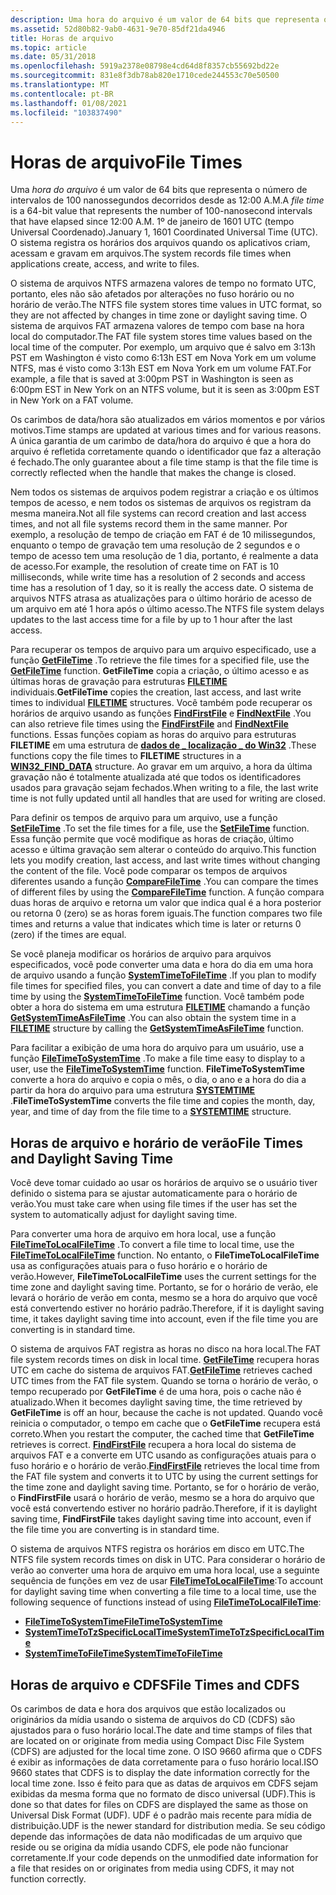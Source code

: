 ```yaml
---
description: Uma hora do arquivo é um valor de 64 bits que representa o número de intervalos de 100 nanossegundos decorridos desde as 12:00 A.M. 1º de janeiro de 1601 UTC (tempo Universal Coordenado). O sistema registra os horários dos arquivos quando os aplicativos criam, acessam e gravam em arquivos.
ms.assetid: 52d80b82-9ab0-4631-9e70-85df21da4946
title: Horas de arquivo
ms.topic: article
ms.date: 05/31/2018
ms.openlocfilehash: 5919a2378e08798e4cd64d8f8357cb55692bd22e
ms.sourcegitcommit: 831e8f3db78ab820e1710cede244553c70e50500
ms.translationtype: MT
ms.contentlocale: pt-BR
ms.lasthandoff: 01/08/2021
ms.locfileid: "103837490"
---
```

# <a name="file-times"></a><span data-ttu-id="a7224-105">Horas de arquivo</span><span class="sxs-lookup"><span data-stu-id="a7224-105">File Times</span></span>

<span data-ttu-id="a7224-106">Uma *hora do arquivo* é um valor de 64 bits que representa o número de intervalos de 100 nanossegundos decorridos desde as 12:00 A.M.</span><span class="sxs-lookup"><span data-stu-id="a7224-106">A *file time* is a 64-bit value that represents the number of 100-nanosecond intervals that have elapsed since 12:00 A.M.</span></span> <span data-ttu-id="a7224-107">1º de janeiro de 1601 UTC (tempo Universal Coordenado).</span><span class="sxs-lookup"><span data-stu-id="a7224-107">January 1, 1601 Coordinated Universal Time (UTC).</span></span> <span data-ttu-id="a7224-108">O sistema registra os horários dos arquivos quando os aplicativos criam, acessam e gravam em arquivos.</span><span class="sxs-lookup"><span data-stu-id="a7224-108">The system records file times when applications create, access, and write to files.</span></span>

<span data-ttu-id="a7224-109">O sistema de arquivos NTFS armazena valores de tempo no formato UTC, portanto, eles não são afetados por alterações no fuso horário ou no horário de verão.</span><span class="sxs-lookup"><span data-stu-id="a7224-109">The NTFS file system stores time values in UTC format, so they are not affected by changes in time zone or daylight saving time.</span></span> <span data-ttu-id="a7224-110">O sistema de arquivos FAT armazena valores de tempo com base na hora local do computador.</span><span class="sxs-lookup"><span data-stu-id="a7224-110">The FAT file system stores time values based on the local time of the computer.</span></span> <span data-ttu-id="a7224-111">Por exemplo, um arquivo que é salvo em 3:13h PST em Washington é visto como 6:13h EST em Nova York em um volume NTFS, mas é visto como 3:13h EST em Nova York em um volume FAT.</span><span class="sxs-lookup"><span data-stu-id="a7224-111">For example, a file that is saved at 3:00pm PST in Washington is seen as 6:00pm EST in New York on an NTFS volume, but it is seen as 3:00pm EST in New York on a FAT volume.</span></span>

<span data-ttu-id="a7224-112">Os carimbos de data/hora são atualizados em vários momentos e por vários motivos.</span><span class="sxs-lookup"><span data-stu-id="a7224-112">Time stamps are updated at various times and for various reasons.</span></span> <span data-ttu-id="a7224-113">A única garantia de um carimbo de data/hora do arquivo é que a hora do arquivo é refletida corretamente quando o identificador que faz a alteração é fechado.</span><span class="sxs-lookup"><span data-stu-id="a7224-113">The only guarantee about a file time stamp is that the file time is correctly reflected when the handle that makes the change is closed.</span></span>

<span data-ttu-id="a7224-114">Nem todos os sistemas de arquivos podem registrar a criação e os últimos tempos de acesso, e nem todos os sistemas de arquivos os registram da mesma maneira.</span><span class="sxs-lookup"><span data-stu-id="a7224-114">Not all file systems can record creation and last access times, and not all file systems record them in the same manner.</span></span> <span data-ttu-id="a7224-115">Por exemplo, a resolução de tempo de criação em FAT é de 10 milissegundos, enquanto o tempo de gravação tem uma resolução de 2 segundos e o tempo de acesso tem uma resolução de 1 dia, portanto, é realmente a data de acesso.</span><span class="sxs-lookup"><span data-stu-id="a7224-115">For example, the resolution of create time on FAT is 10 milliseconds, while write time has a resolution of 2 seconds and access time has a resolution of 1 day, so it is really the access date.</span></span> <span data-ttu-id="a7224-116">O sistema de arquivos NTFS atrasa as atualizações para o último horário de acesso de um arquivo em até 1 hora após o último acesso.</span><span class="sxs-lookup"><span data-stu-id="a7224-116">The NTFS file system delays updates to the last access time for a file by up to 1 hour after the last access.</span></span>

<span data-ttu-id="a7224-117">Para recuperar os tempos de arquivo para um arquivo especificado, use a função [**GetFileTime**](/windows/desktop/api/FileAPI/nf-fileapi-getfiletime) .</span><span class="sxs-lookup"><span data-stu-id="a7224-117">To retrieve the file times for a specified file, use the [**GetFileTime**](/windows/desktop/api/FileAPI/nf-fileapi-getfiletime) function.</span></span> <span data-ttu-id="a7224-118">**GetFileTime** copia a criação, o último acesso e as últimas horas de gravação para estruturas [**FILETIME**](/windows/win32/api/minwinbase/ns-minwinbase-filetime) individuais.</span><span class="sxs-lookup"><span data-stu-id="a7224-118">**GetFileTime** copies the creation, last access, and last write times to individual [**FILETIME**](/windows/win32/api/minwinbase/ns-minwinbase-filetime) structures.</span></span> <span data-ttu-id="a7224-119">Você também pode recuperar os horários de arquivo usando as funções [**FindFirstFile**](/windows/desktop/api/fileapi/nf-fileapi-findfirstfilea) e [**FindNextFile**](/windows/desktop/api/fileapi/nf-fileapi-findnextfilea) .</span><span class="sxs-lookup"><span data-stu-id="a7224-119">You can also retrieve file times using the [**FindFirstFile**](/windows/desktop/api/fileapi/nf-fileapi-findfirstfilea) and [**FindNextFile**](/windows/desktop/api/fileapi/nf-fileapi-findnextfilea) functions.</span></span> <span data-ttu-id="a7224-120">Essas funções copiam as horas do arquivo para estruturas **FILETIME** em uma estrutura de [**dados de \_ localização \_ do Win32**](/windows/desktop/api/minwinbase/ns-minwinbase-win32_find_dataa) .</span><span class="sxs-lookup"><span data-stu-id="a7224-120">These functions copy the file times to **FILETIME** structures in a [**WIN32\_FIND\_DATA**](/windows/desktop/api/minwinbase/ns-minwinbase-win32_find_dataa) structure.</span></span> <span data-ttu-id="a7224-121">Ao gravar em um arquivo, a hora da última gravação não é totalmente atualizada até que todos os identificadores usados para gravação sejam fechados.</span><span class="sxs-lookup"><span data-stu-id="a7224-121">When writing to a file, the last write time is not fully updated until all handles that are used for writing are closed.</span></span>

<span data-ttu-id="a7224-122">Para definir os tempos de arquivo para um arquivo, use a função [**SetFileTime**](/windows/desktop/api/FileAPI/nf-fileapi-setfiletime) .</span><span class="sxs-lookup"><span data-stu-id="a7224-122">To set the file times for a file, use the [**SetFileTime**](/windows/desktop/api/FileAPI/nf-fileapi-setfiletime) function.</span></span> <span data-ttu-id="a7224-123">Essa função permite que você modifique as horas de criação, último acesso e última gravação sem alterar o conteúdo do arquivo.</span><span class="sxs-lookup"><span data-stu-id="a7224-123">This function lets you modify creation, last access, and last write times without changing the content of the file.</span></span> <span data-ttu-id="a7224-124">Você pode comparar os tempos de arquivos diferentes usando a função [**CompareFileTime**](/windows/desktop/api/FileAPI/nf-fileapi-comparefiletime) .</span><span class="sxs-lookup"><span data-stu-id="a7224-124">You can compare the times of different files by using the [**CompareFileTime**](/windows/desktop/api/FileAPI/nf-fileapi-comparefiletime) function.</span></span> <span data-ttu-id="a7224-125">A função compara duas horas de arquivo e retorna um valor que indica qual é a hora posterior ou retorna 0 (zero) se as horas forem iguais.</span><span class="sxs-lookup"><span data-stu-id="a7224-125">The function compares two file times and returns a value that indicates which time is later or returns 0 (zero) if the times are equal.</span></span>

<span data-ttu-id="a7224-126">Se você planeja modificar os horários de arquivo para arquivos especificados, você pode converter uma data e hora do dia em uma hora de arquivo usando a função [**SystemTimeToFileTime**](/windows/win32/api/timezoneapi/nf-timezoneapi-systemtimetofiletime) .</span><span class="sxs-lookup"><span data-stu-id="a7224-126">If you plan to modify file times for specified files, you can convert a date and time of day to a file time by using the [**SystemTimeToFileTime**](/windows/win32/api/timezoneapi/nf-timezoneapi-systemtimetofiletime) function.</span></span> <span data-ttu-id="a7224-127">Você também pode obter a hora do sistema em uma estrutura [**FILETIME**](/windows/win32/api/minwinbase/ns-minwinbase-filetime) chamando a função [**GetSystemTimeAsFileTime**](/windows/win32/api/sysinfoapi/nf-sysinfoapi-getsystemtimeasfiletime) .</span><span class="sxs-lookup"><span data-stu-id="a7224-127">You can also obtain the system time in a [**FILETIME**](/windows/win32/api/minwinbase/ns-minwinbase-filetime) structure by calling the [**GetSystemTimeAsFileTime**](/windows/win32/api/sysinfoapi/nf-sysinfoapi-getsystemtimeasfiletime) function.</span></span>

<span data-ttu-id="a7224-128">Para facilitar a exibição de uma hora do arquivo para um usuário, use a função [**FileTimeToSystemTime**](/windows/win32/api/timezoneapi/nf-timezoneapi-filetimetosystemtime) .</span><span class="sxs-lookup"><span data-stu-id="a7224-128">To make a file time easy to display to a user, use the [**FileTimeToSystemTime**](/windows/win32/api/timezoneapi/nf-timezoneapi-filetimetosystemtime) function.</span></span> <span data-ttu-id="a7224-129">**FileTimeToSystemTime** converte a hora do arquivo e copia o mês, o dia, o ano e a hora do dia a partir da hora do arquivo para uma estrutura [**SYSTEMTIME**](/windows/win32/api/minwinbase/ns-minwinbase-systemtime) .</span><span class="sxs-lookup"><span data-stu-id="a7224-129">**FileTimeToSystemTime** converts the file time and copies the month, day, year, and time of day from the file time to a [**SYSTEMTIME**](/windows/win32/api/minwinbase/ns-minwinbase-systemtime) structure.</span></span>

## <a name="file-times-and-daylight-saving-time"></a><span data-ttu-id="a7224-130">Horas de arquivo e horário de verão</span><span class="sxs-lookup"><span data-stu-id="a7224-130">File Times and Daylight Saving Time</span></span>

<span data-ttu-id="a7224-131">Você deve tomar cuidado ao usar os horários de arquivo se o usuário tiver definido o sistema para se ajustar automaticamente para o horário de verão.</span><span class="sxs-lookup"><span data-stu-id="a7224-131">You must take care when using file times if the user has set the system to automatically adjust for daylight saving time.</span></span>

<span data-ttu-id="a7224-132">Para converter uma hora de arquivo em hora local, use a função [**FileTimeToLocalFileTime**](/windows/desktop/api/FileAPI/nf-fileapi-filetimetolocalfiletime) .</span><span class="sxs-lookup"><span data-stu-id="a7224-132">To convert a file time to local time, use the [**FileTimeToLocalFileTime**](/windows/desktop/api/FileAPI/nf-fileapi-filetimetolocalfiletime) function.</span></span> <span data-ttu-id="a7224-133">No entanto, o **FileTimeToLocalFileTime** usa as configurações atuais para o fuso horário e o horário de verão.</span><span class="sxs-lookup"><span data-stu-id="a7224-133">However, **FileTimeToLocalFileTime** uses the current settings for the time zone and daylight saving time.</span></span> <span data-ttu-id="a7224-134">Portanto, se for o horário de verão, ele levará o horário de verão em conta, mesmo se a hora do arquivo que você está convertendo estiver no horário padrão.</span><span class="sxs-lookup"><span data-stu-id="a7224-134">Therefore, if it is daylight saving time, it takes daylight saving time into account, even if the file time you are converting is in standard time.</span></span>

<span data-ttu-id="a7224-135">O sistema de arquivos FAT registra as horas no disco na hora local.</span><span class="sxs-lookup"><span data-stu-id="a7224-135">The FAT file system records times on disk in local time.</span></span> <span data-ttu-id="a7224-136">[**GetFileTime**](/windows/desktop/api/FileAPI/nf-fileapi-getfiletime) recupera horas UTC em cache do sistema de arquivos FAT.</span><span class="sxs-lookup"><span data-stu-id="a7224-136">[**GetFileTime**](/windows/desktop/api/FileAPI/nf-fileapi-getfiletime) retrieves cached UTC times from the FAT file system.</span></span> <span data-ttu-id="a7224-137">Quando se torna o horário de verão, o tempo recuperado por **GetFileTime** é de uma hora, pois o cache não é atualizado.</span><span class="sxs-lookup"><span data-stu-id="a7224-137">When it becomes daylight saving time, the time retrieved by **GetFileTime** is off an hour, because the cache is not updated.</span></span> <span data-ttu-id="a7224-138">Quando você reinicia o computador, o tempo em cache que o **GetFileTime** recupera está correto.</span><span class="sxs-lookup"><span data-stu-id="a7224-138">When you restart the computer, the cached time that **GetFileTime** retrieves is correct.</span></span> <span data-ttu-id="a7224-139">[**FindFirstFile**](/windows/desktop/api/fileapi/nf-fileapi-findfirstfilea) recupera a hora local do sistema de arquivos FAT e a converte em UTC usando as configurações atuais para o fuso horário e o horário de verão.</span><span class="sxs-lookup"><span data-stu-id="a7224-139">[**FindFirstFile**](/windows/desktop/api/fileapi/nf-fileapi-findfirstfilea) retrieves the local time from the FAT file system and converts it to UTC by using the current settings for the time zone and daylight saving time.</span></span> <span data-ttu-id="a7224-140">Portanto, se for o horário de verão, o **FindFirstFile** usará o horário de verão, mesmo se a hora do arquivo que você está convertendo estiver no horário padrão.</span><span class="sxs-lookup"><span data-stu-id="a7224-140">Therefore, if it is daylight saving time, **FindFirstFile** takes daylight saving time into account, even if the file time you are converting is in standard time.</span></span>

<span data-ttu-id="a7224-141">O sistema de arquivos NTFS registra os horários em disco em UTC.</span><span class="sxs-lookup"><span data-stu-id="a7224-141">The NTFS file system records times on disk in UTC.</span></span> <span data-ttu-id="a7224-142">Para considerar o horário de verão ao converter uma hora de arquivo em uma hora local, use a seguinte sequência de funções em vez de usar [**FileTimeToLocalFileTime**](/windows/desktop/api/FileAPI/nf-fileapi-filetimetolocalfiletime):</span><span class="sxs-lookup"><span data-stu-id="a7224-142">To account for daylight saving time when converting a file time to a local time, use the following sequence of functions instead of using [**FileTimeToLocalFileTime**](/windows/desktop/api/FileAPI/nf-fileapi-filetimetolocalfiletime):</span></span>

-   [<span data-ttu-id="a7224-143">**FileTimeToSystemTime**</span><span class="sxs-lookup"><span data-stu-id="a7224-143">**FileTimeToSystemTime**</span></span>](/windows/win32/api/timezoneapi/nf-timezoneapi-filetimetosystemtime)
-   [<span data-ttu-id="a7224-144">**SystemTimeToTzSpecificLocalTime**</span><span class="sxs-lookup"><span data-stu-id="a7224-144">**SystemTimeToTzSpecificLocalTime**</span></span>](/windows/win32/api/timezoneapi/nf-timezoneapi-systemtimetotzspecificlocaltime)
-   [<span data-ttu-id="a7224-145">**SystemTimeToFileTime**</span><span class="sxs-lookup"><span data-stu-id="a7224-145">**SystemTimeToFileTime**</span></span>](/windows/win32/api/timezoneapi/nf-timezoneapi-systemtimetofiletime)

## <a name="file-times-and-cdfs"></a><span data-ttu-id="a7224-146">Horas de arquivo e CDFS</span><span class="sxs-lookup"><span data-stu-id="a7224-146">File Times and CDFS</span></span>

<span data-ttu-id="a7224-147">Os carimbos de data e hora dos arquivos que estão localizados ou originários da mídia usando o sistema de arquivos do CD (CDFS) são ajustados para o fuso horário local.</span><span class="sxs-lookup"><span data-stu-id="a7224-147">The date and time stamps of files that are located on or originate from media using Compact Disc File System (CDFS) are adjusted for the local time zone.</span></span> <span data-ttu-id="a7224-148">O ISO 9660 afirma que o CDFS é exibir as informações de data corretamente para o fuso horário local.</span><span class="sxs-lookup"><span data-stu-id="a7224-148">ISO 9660 states that CDFS is to display the date information correctly for the local time zone.</span></span> <span data-ttu-id="a7224-149">Isso é feito para que as datas de arquivos em CDFS sejam exibidas da mesma forma que no formato de disco universal (UDF).</span><span class="sxs-lookup"><span data-stu-id="a7224-149">This is done so that dates for files on CDFS are displayed the same as those on Universal Disk Format (UDF).</span></span> <span data-ttu-id="a7224-150">UDF é o padrão mais recente para mídia de distribuição.</span><span class="sxs-lookup"><span data-stu-id="a7224-150">UDF is the newer standard for distribution media.</span></span> <span data-ttu-id="a7224-151">Se seu código depende das informações de data não modificadas de um arquivo que reside ou se origina da mídia usando CDFS, ele pode não funcionar corretamente.</span><span class="sxs-lookup"><span data-stu-id="a7224-151">If your code depends on the unmodified date information for a file that resides on or originates from media using CDFS, it may not function correctly.</span></span>

 

 
